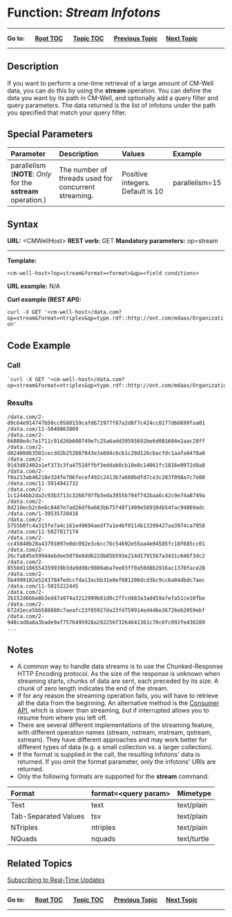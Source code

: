 # Function: *Stream Infotons* #

----

**Go to:** &nbsp;&nbsp;&nbsp;&nbsp; [**Root TOC**](CM-Well.RootTOC.md) &nbsp;&nbsp;&nbsp;&nbsp; [**Topic TOC**](API.TOC.md) &nbsp;&nbsp;&nbsp;&nbsp; [**Previous Topic**](API.Query.QueryForQuadsByTheirLabel.md)&nbsp;&nbsp;&nbsp;&nbsp; [**Next Topic**](API.Stream.CreateIterator.md)  

----


## Description ##
If you want to perform a one-time retrieval of a large amount of CM-Well data, you can do this by using the **stream** operation. You can define the data you want by its path in CM-Well, and optionally add a query filter and query parameters. The data returned is the list of infotons under the path you specified that match your query filter.

## Special Parameters ##

Parameter | Description&nbsp;&nbsp;&nbsp;&nbsp;&nbsp;&nbsp; |  Values&nbsp;&nbsp;&nbsp;&nbsp;&nbsp;&nbsp;&nbsp;&nbsp;&nbsp;&nbsp; | Example
:----------|:-------------|:--------|:--------
parallelism (**NOTE**: *Only* for the **sstream** operation.)| The number of threads used for concurrent streaming. | Positive integers. Default is 10 | parallelism=15

## Syntax ##

**URL:** \<CMWellHost\>
**REST verb:** GET
**Mandatory parameters:** op=stream

----------

**Template:**

    <cm-well-host>?op=stream&format=<format>&qp=<field conditions>

**URL example:** N/A

**Curl example (REST API):**

   `curl -X GET '<cm-well-host>/data.com?op=stream&format=ntriples&qp=type.rdf::http://ont.com/mdaas/Organization'`

## Code Example ##

### Call ###

    `curl -X GET '<cm-well-host>/data.com?op=stream&format=ntriples&qp=type.rdf::http://ont.com/mdaas/Organization'`

### Results ###

    /data.com/2-d9c64e914747b50cc0580159cafd672977f87a2d8f7c424cc0177d60699faa01
    /data.com/11-5040863809
    /data.com/2-66080e4c7e1711c91d26b608749e7c25a6add39595692be6d001604e2aac28ff
    /data.com/2-d82480d63501cecdd2b252087043e3a694c6cb1c20d126cbacfdc1aafa9478a0
    /data.com/2-91d3d82402a1ef373c3fa47510ffbf3eddab0cb10e8c14061fc1816e0972d8a8
    /data.com/2-f0a213ab46218e324fe706fecef492c2413b7a660bdfd7ce3c283f098a7c7e08
    /data.com/11-5014941732
    /data.com/2-1c1244bb2da2c93b3713c3268797fb3eda3955b794f742baa6c42c9e74a8749a
    /data.com/2-8d210ecb2c6e6c8407e7ad26df6a663bb75f48f1409e569104b54fac94869adc
    /data.com/1-39535720416
    /data.com/2-5755b0fc4a315fe7a4c161e49694aedf7a1e4bf0114b13399427aa3974ca7958
    /data.com/11-5027817174
    /data.com/2-cc45840b28a43791097e0dc092e3c6cc76c54692e55aa4e04585fc18f685cc01
    /data.com/2-26cfa845e59944ebdee5079e8dd622db85b593e214d17915b7a3431c646f3dc2
    /data.com/2-8550d1186554359939b3da9dd8c9809aba7ee03ff0a50d8b2916ac1370face28
    /data.com/2-5b4999182e5243784fedccfda13acbb31e8ef081206dcd3bc9cc6a84dbdc7aec
    /data.com/11-5015222445
    /data.com/2-2b152d666e8b3ed47a974a3212999b81d0c2ffcd483a3ad459a7efa51ce10fbe
    /data.com/2-672d1ece5bb588880c7aeafc23f05927da23fd759914ed4d6e36726eb2059ebf
    /data.com/2-948cad8a8a3bade9af7576495928a292256f3264641361c70c6fc092fe430289
    ...

## Notes ##

* A common way to handle data streams is to use the Chunked-Response HTTP Encoding protocol. As the size of the response is unknown when streaming starts, chunks of data are sent, each preceded by its size. A chunk of zero length indicates the end of the stream.
* If for any reason the streaming operation fails, you will have to retrieve all the data from the beginning. An alternative method is the [Consumer API](API.Stream.CreateConsumer.md), which is slower than streaming, but if interrupted allows you to resume from where you left off.
* There are several different implementations of the streaming feature, with different operation names (stream, nstream, mstream, qstream, sstream). They have different approaches and may work better for different types of data (e.g. a small collection vs. a larger collection). 
* If the format is supplied in the call, the resulting infotons' data is returned. If you omit the format parameter, only the infotons' URIs are returned.
* Only the following formats are supported for the **stream** command:

| Format   | format=&lt;query param&gt; | Mimetype            |
|:----------|:----------------------------|:---------------------|
Text | text | text/plain 
Tab-Separated Values | tsv | text/plain 
| NTriples | ntriples&nbsp;&nbsp;&nbsp;&nbsp;&nbsp;&nbsp;&nbsp;&nbsp;&nbsp;&nbsp;&nbsp;&nbsp;&nbsp; | text/plain          |
| NQuads   | nquads                     | text/turtle         |

## Related Topics ##
[Subscribing to Real-Time Updates](DevGuide.SubscribingToReal-TimeUpdates.md)


----

**Go to:** &nbsp;&nbsp;&nbsp;&nbsp; [**Root TOC**](CM-Well.RootTOC.md) &nbsp;&nbsp;&nbsp;&nbsp; [**Topic TOC**](API.TOC.md) &nbsp;&nbsp;&nbsp;&nbsp; [**Previous Topic**](API.Query.QueryForQuadsByTheirLabel.md)&nbsp;&nbsp;&nbsp;&nbsp; [**Next Topic**](API.Stream.CreateIterator.md)  

----